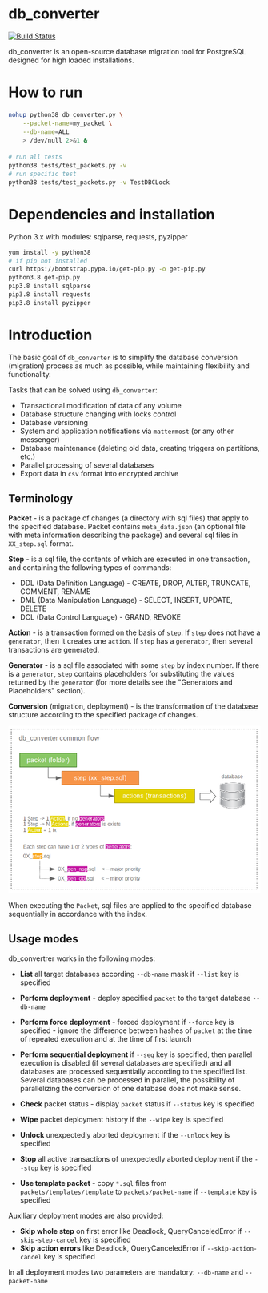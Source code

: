# db_converter

[![Build Status](https://travis-ci.com/masterlee998/db_converter.svg?branch=master)](https://travis-ci.com/masterlee998/db_converter)

db_converter is an open-source database migration tool for PostgreSQL designed for high loaded installations.

# How to run

```bash
nohup python38 db_converter.py \
	--packet-name=my_packet \
	--db-name=ALL
    > /dev/null 2>&1 &

# run all tests
python38 tests/test_packets.py -v
# run specific test
python38 tests/test_packets.py -v TestDBCLock
```

# Dependencies and installation

Python 3.x with modules: sqlparse, requests, pyzipper

```bash
yum install -y python38
# if pip not installed
curl https://bootstrap.pypa.io/get-pip.py -o get-pip.py
python3.8 get-pip.py
pip3.8 install sqlparse
pip3.8 install requests
pip3.8 install pyzipper
```


# Introduction

The basic goal of `db_converter` is to simplify the database conversion (migration) process as much as possible, while maintaining flexibility and functionality.

Tasks that can be solved using `db_converter`:

* Transactional modification of data of any volume
* Database structure changing with locks control
* Database versioning
* System and application notifications via `mattermost` (or any other messenger)
* Database maintenance (deleting old data, creating triggers on partitions, etc.)
* Parallel processing of several databases
* Export data in `csv` format into encrypted archive

## Terminology

**Packet** - is a package of changes (a directory with sql files) that apply to the specified database. Packet contains `meta_data.json` (an optional file with meta information describing the package) and several sql files in `XX_step.sql` format.

**Step** - is a sql file, the contents of which are executed in one transaction, and containing the following types of commands:

* DDL (Data Definition Language) - CREATE, DROP, ALTER, TRUNCATE, COMMENT, RENAME
* DML (Data Manipulation Language) - SELECT, INSERT, UPDATE, DELETE
* DCL (Data Control Language) - GRAND, REVOKE

**Action** - is a transaction formed on the basis of `step`. If `step` does not have a `generator`, then it creates one `action`. If `step` has a `generator`, then several transactions are generated.

**Generator** - is a sql file associated with some `step` by index number. If there is a `generator`, `step` contains placeholders for substituting the values ​​returned by the `generator` (for more details see the "Generators and Placeholders" section).

**Conversion** (migration, deployment) - is the transformation of the database structure according to the specified package of changes.

<p align="center">
  <img src="doc/dbc_common_flow.png">
</p>


When executing the `Packet`, sql files are applied to the specified database sequentially in accordance with the index.

## Usage modes

db_convertrer works in the following modes:

* **List** all target databases according `--db-name` mask if `--list` key is specified

* **Perform deployment** - deploy specified `packet` to the target database `--db-name`

* **Perform force deployment** - forced deployment if `--force` key is specified - ignore the difference between hashes of `packet` at the time of repeated execution and at the time of first launch

* **Perform sequential deployment** if `--seq` key is specified, then parallel execution is disabled (if several databases are specified) and all databases are processed sequentially according to the specified list. Several databases can be processed in parallel, the possibility of parallelizing the conversion of one database does not make sense.

* **Check** packet status - display `packet` status if `--status` key is specified

* **Wipe** packet deployment history if the `--wipe` key is specified

* **Unlock** unexpectedly aborted deployment if the `--unlock` key is specified

* **Stop** all active transactions of unexpectedly aborted deployment if the `--stop` key is specified

* **Use template packet** - copy `*.sql` files from `packets/templates/template` to `packets/packet-name` if `--template` key is specified

Auxiliary deployment modes are also provided:

* **Skip whole step** on first error like Deadlock, QueryCanceledError if `--skip-step-cancel` key is specified
* **Skip action errors** like Deadlock, QueryCanceledError if `--skip-action-cancel` key is specified

In all deployment modes two parameters are mandatory: `--db-name` and `--packet-name`